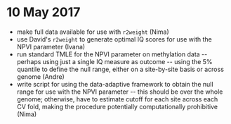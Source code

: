 # 10 May 2017

* make full data available for use with `r2weight` (Nima)
* use David's `r2weight` to generate optimal IQ scores for use with the NPVI
	parameter (Ivana)
* run standard TMLE for the NPVI parameter on methylation data -- perhaps using
	just a single IQ measure as outcome -- using the 5% quantile to define the
	null range, either on a site-by-site basis or across genome (Andre)
* write script for using the data-adaptive framework to obtain the null range
	for use with the NPVI parameter -- this should be over the whole genome;
	otherwise, have to estimate cutoff for each site across each CV fold, making
	the procedure potentially computationally prohibitive (Nima)
